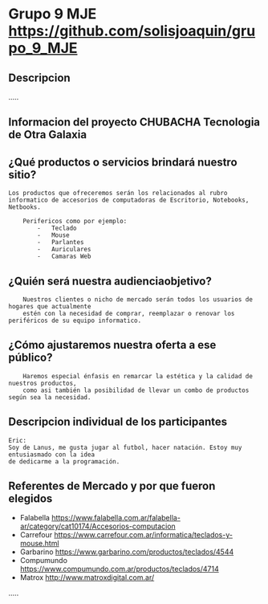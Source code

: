 # Grupo 9 MJE    https://github.com/solisjoaquin/grupo_9_MJE
## Descripcion

.....

## Informacion del proyecto CHUBACHA Tecnologia de Otra Galaxia

## ¿Qué productos o servicios brindará nuestro sitio?
    Los productos que ofreceremos serán los relacionados al rubro informatico de accesorios de computadoras de Escritorio, Notebooks, Netbooks.
        
        Perifericos como por ejemplo:
            -	Teclado
            -	Mouse
            -	Parlantes
            -	Auriculares
            -	Camaras Web

## ¿Quién será nuestra audienciaobjetivo? 
        Nuestros clientes o nicho de mercado serán todos los usuarios de hogares que actualmente
        estén con la necesidad de comprar, reemplazar o renovar los periféricos de su equipo informatico.

## ¿Cómo ajustaremos nuestra oferta a ese público?
        Haremos especial énfasis en remarcar la estética y la calidad de nuestros productos, 
        como asi también la posibilidad de llevar un combo de productos según sea la necesidad.

## Descripcion individual de los participantes 

    Eric:
    Soy de Lanus, me gusta jugar al futbol, hacer natación. Estoy muy entusiasmado con la idea 
    de dedicarme a la programación.


## Referentes de Mercado y por que fueron elegidos

-	Falabella     https://www.falabella.com.ar/falabella-ar/category/cat10174/Accesorios-computacion
-	Carrefour     https://www.carrefour.com.ar/informatica/teclados-y-mouse.html
-	Garbarino     https://www.garbarino.com/productos/teclados/4544
-	Compumundo    https://www.compumundo.com.ar/productos/teclados/4714
-	 Matrox       http://www.matroxdigital.com.ar/


.....
 
